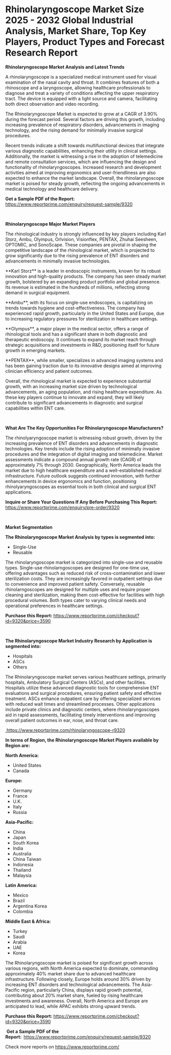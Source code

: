 <p><h1>Rhinolaryngoscope Market Size 2025 - 2032 Global Industrial Analysis, Market Share, Top Key Players, Product Types and Forecast Research Report</h1></p><p><strong>Rhinolaryngoscope Market Analysis and Latest Trends</strong></p>
<p><p>A rhinolaryngoscope is a specialized medical instrument used for visual examination of the nasal cavity and throat. It combines features of both a rhinoscope and a laryngoscope, allowing healthcare professionals to diagnose and treat a variety of conditions affecting the upper respiratory tract. The device is equipped with a light source and camera, facilitating both direct observation and video recording.</p><p>The Rhinolaryngoscope Market is expected to grow at a CAGR of 3.90% during the forecast period. Several factors are driving this growth, including increasing prevalence of respiratory disorders, advancements in imaging technology, and the rising demand for minimally invasive surgical procedures. </p><p>Recent trends indicate a shift towards multifunctional devices that integrate various diagnostic capabilities, enhancing their utility in clinical settings. Additionally, the market is witnessing a rise in the adoption of telemedicine and remote consultation services, which are influencing the design and functionality of rhinolaryngoscopes. Increased research and development activities aimed at improving ergonomics and user-friendliness are also expected to enhance the market landscape. Overall, the rhinolaryngoscope market is poised for steady growth, reflecting the ongoing advancements in medical technology and healthcare delivery.</p></p>
<p><strong>Get a Sample PDF of the Report:&nbsp;</strong> <a href="https://www.reportprime.com/enquiry/request-sample/9320?utm_campaign=2809&utm_medium=2&utm_source=Github&utm_content=ia&utm_term=20032025&utm_id=rhinolaryngoscope">https://www.reportprime.com/enquiry/request-sample/9320</a></p>
<p>&nbsp;</p>
<p><strong>Rhinolaryngoscope Major Market Players</strong></p>
<p><p>The rhinological industry is strongly influenced by key players including Karl Storz, Ambu, Olympus, Orlvision, Visionflex, PENTAX, Zhuhai Seesheen, OPTOMIC, and SonoScape. These companies are pivotal in shaping the competitive landscape of the rhinological market, which is projected to grow significantly due to the rising prevalence of ENT disorders and advancements in minimally invasive technologies.</p><p>**Karl Storz** is a leader in endoscopic instruments, known for its robust innovation and high-quality products. The company has seen steady market growth, bolstered by an expanding product portfolio and global presence. Its revenue is estimated in the hundreds of millions, reflecting strong demand in surgical equipment.</p><p>**Ambu**, with its focus on single-use endoscopes, is capitalizing on trends towards hygiene and cost-effectiveness. The company has experienced rapid growth, particularly in the United States and Europe, due to increasing regulatory pressures for sterilization in healthcare settings. </p><p>**Olympus**, a major player in the medical sector, offers a range of rhinological tools and has a significant share in both diagnostic and therapeutic endoscopy. It continues to expand its market reach through strategic acquisitions and investments in R&D, positioning itself for future growth in emerging markets.</p><p>**PENTAX**, while smaller, specializes in advanced imaging systems and has been gaining traction due to its innovative designs aimed at improving clinician efficiency and patient outcomes.</p><p>Overall, the rhinological market is expected to experience substantial growth, with an increasing market size driven by technological advancements, an aging population, and rising healthcare expenditure. As these key players continue to innovate and expand, they will likely contribute to significant advancements in diagnostic and surgical capabilities within ENT care.</p></p>
<p>&nbsp;</p>
<p><strong>What Are The Key Opportunities For Rhinolaryngoscope Manufacturers?</strong></p>
<p><p>The rhinolyaryngoscope market is witnessing robust growth, driven by the increasing prevalence of ENT disorders and advancements in diagnostic technologies. Key trends include the rising adoption of minimally invasive procedures and the integration of digital imaging and telemedicine. Market assessments indicate a compound annual growth rate (CAGR) of approximately 7% through 2030. Geographically, North America leads the market due to high healthcare expenditure and a well-established medical infrastructure. Future outlook suggests continued innovation, with further enhancements in device ergonomics and function, positioning rhinolyaryngoscopes as essential tools in both clinical and surgical ENT applications.</p></p>
<p><strong>Inquire or Share Your Questions If Any Before Purchasing This Report:</strong> <a href="https://www.reportprime.com/enquiry/pre-order/9320?utm_campaign=2809&utm_medium=2&utm_source=Github&utm_content=ia&utm_term=20032025&utm_id=rhinolaryngoscope">https://www.reportprime.com/enquiry/pre-order/9320</a></p>
<p>&nbsp;</p>
<p><strong>Market Segmentation</strong></p>
<p><strong>The Rhinolaryngoscope Market Analysis by types is segmented into:</strong></p>
<p><ul><li>Single-Use</li><li>Reusable</li></ul></p>
<p><p>The rhinolaryngoscope market is categorized into single-use and reusable types. Single-use rhinolarngoscopes are designed for one-time use, offering advantages such as reduced risk of cross-contamination and lower sterilization costs. They are increasingly favored in outpatient settings due to convenience and improved patient safety. Conversely, reusable rhinolarngoscopes are designed for multiple uses and require proper cleaning and sterilization, making them cost-effective for facilities with high procedural volumes. Both types cater to varying clinical needs and operational preferences in healthcare settings.</p></p>
<p><strong>Purchase this Report:&nbsp;</strong><a href="https://www.reportprime.com/checkout?id=9320&price=3590&utm_campaign=2809&utm_medium=2&utm_source=Github&utm_content=ia&utm_term=20032025&utm_id=rhinolaryngoscope">https://www.reportprime.com/checkout?id=9320&price=3590</a></p>
<p>&nbsp;</p>
<p><strong>The Rhinolaryngoscope Market Industry Research by Application is segmented into:</strong></p>
<p><ul><li>Hospitals</li><li>ASCs</li><li>Others</li></ul></p>
<p><p>The Rhinolaryngoscope market serves various healthcare settings, primarily hospitals, Ambulatory Surgical Centers (ASCs), and other facilities. Hospitals utilize these advanced diagnostic tools for comprehensive ENT evaluations and surgical procedures, ensuring patient safety and effective treatment. ASCs enhance outpatient care by offering specialized services with reduced wait times and streamlined processes. Other applications include private clinics and diagnostic centers, where rhinolaryngoscopes aid in rapid assessments, facilitating timely interventions and improving overall patient outcomes in ear, nose, and throat care.</p></p>
<p><a href="https://www.reportprime.com/rhinolaryngoscope-r9320?utm_campaign=2809&utm_medium=2&utm_source=Github&utm_content=ia&utm_term=20032025&utm_id=rhinolaryngoscope">&nbsp;https://www.reportprime.com/rhinolaryngoscope-r9320</a></p>
<p><strong>In terms of Region, the Rhinolaryngoscope Market Players available by Region are:</strong></p>
<p>
    <p> <strong> North America: </strong>
        <ul>
            <li>United States</li>
            <li>Canada</li>
        </ul>
        </p> 
    <p> <strong> Europe: </strong>
        <ul>
            <li>Germany</li>
            <li>France</li>
            <li>U.K.</li>
            <li>Italy</li>
            <li>Russia</li>
        </ul>
        </p> 
    <p> <strong> Asia-Pacific: </strong>
        <ul>
            <li>China</li>
            <li>Japan</li>
            <li>South Korea</li>
            <li>India</li>
            <li>Australia</li>
            <li>China Taiwan</li>
            <li>Indonesia</li>
            <li>Thailand</li>
            <li>Malaysia</li>
        </ul>
        </p> 
    <p> <strong> Latin America: </strong>
        <ul>
            <li>Mexico</li>
            <li>Brazil</li>
            <li>Argentina Korea</li>
            <li>Colombia</li>
        </ul>
        </p> 
    <p> <strong> Middle East & Africa: </strong>
        <ul>
            <li>Turkey</li>
            <li>Saudi</li>
            <li>Arabia</li>
            <li>UAE</li>
            <li>Korea</li>
        </ul>
    </p>
    </p>
<p><p>The Rhinolaryngoscope market is poised for significant growth across various regions, with North America expected to dominate, commanding approximately 40% market share due to advanced healthcare infrastructure. Following closely, Europe holds around 30% driven by increasing ENT disorders and technological advancements. The Asia-Pacific region, particularly China, displays rapid growth potential, contributing about 20% market share, fueled by rising healthcare investments and awareness. Overall, North America and Europe are anticipated to lead, while APAC exhibits strong upward trends.</p></p>
<p><strong>Purchase this Report: </strong><a href="https://www.reportprime.com/checkout?id=9320&price=3590&utm_campaign=2809&utm_medium=2&utm_source=Github&utm_content=ia&utm_term=20032025&utm_id=rhinolaryngoscope">https://www.reportprime.com/checkout?id=9320&price=3590</a></p>
<p>&nbsp;<strong>Get a Sample PDF of the Report:&nbsp;&nbsp;</strong><a href="https://www.reportprime.com/enquiry/request-sample/9320?utm_campaign=2809&utm_medium=2&utm_source=Github&utm_content=ia&utm_term=20032025&utm_id=rhinolaryngoscope">https://www.reportprime.com/enquiry/request-sample/9320</a></p>
<p><strong></strong></p>
<p>Check more reports on <a href="https://www.reportprime.com/?utm_campaign=2809&utm_medium=2&utm_source=Github&utm_content=ia&utm_term=20032025&utm_id=rhinolaryngoscope">https://www.reportprime.com/</a></p>